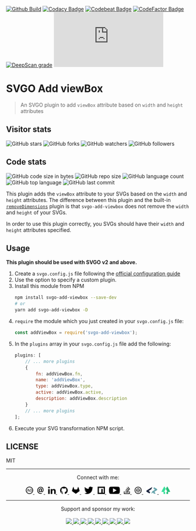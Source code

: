 [![Github Build](https://github.com/scriptex/svgo-add-viewbox/workflows/Build/badge.svg)](https://github.com/scriptex/svgo-add-viewbox/actions?query=workflow%3ABuild)
[![Codacy Badge](https://app.codacy.com/project/badge/Grade/34d3d75710534dc6a38c3584a1dcd068)](https://www.codacy.com/gh/scriptex/svgo-add-viewbox/dashboard?utm_source=github.com&utm_medium=referral&utm_content=scriptex/svgo-add-viewbox&utm_campaign=Badge_Grade)
[![Codebeat Badge](https://codebeat.co/badges/d765a4c8-2c0e-44f2-89c3-fa364fdc14e6)](https://codebeat.co/projects/github-com-scriptex-svgo-add-viewbox-master)
[![CodeFactor Badge](https://www.codefactor.io/repository/github/scriptex/svgo-add-viewbox/badge)](https://www.codefactor.io/repository/github/scriptex/svgo-add-viewbox)
[![DeepScan grade](https://deepscan.io/api/teams/3574/projects/5257/branches/40799/badge/grade.svg)](https://deepscan.io/dashboard#view=project&tid=3574&pid=5257&bid=40799)
[![Analytics](https://ga-beacon-361907.ew.r.appspot.com/UA-83446952-1/github.com/scriptex/svgo-add-viewbox/README.md?pixel)](https://github.com/scriptex/svgo-add-viewbox/)

# SVGO Add viewBox

> An SVGO plugin to add `viewBox` attribute based on `width` and `height` attributes

## Visitor stats

![GitHub stars](https://img.shields.io/github/stars/scriptex/svgo-add-viewbox?style=social)
![GitHub forks](https://img.shields.io/github/forks/scriptex/svgo-add-viewbox?style=social)
![GitHub watchers](https://img.shields.io/github/watchers/scriptex/svgo-add-viewbox?style=social)
![GitHub followers](https://img.shields.io/github/followers/scriptex?style=social)

## Code stats

![GitHub code size in bytes](https://img.shields.io/github/languages/code-size/scriptex/svgo-add-viewbox)
![GitHub repo size](https://img.shields.io/github/repo-size/scriptex/svgo-add-viewbox?style=plastic)
![GitHub language count](https://img.shields.io/github/languages/count/scriptex/svgo-add-viewbox?style=plastic)
![GitHub top language](https://img.shields.io/github/languages/top/scriptex/svgo-add-viewbox?style=plastic)
![GitHub last commit](https://img.shields.io/github/last-commit/scriptex/svgo-add-viewbox?style=plastic)

This plugin adds the `viewBox` attribute to your SVGs based on the `width` and `height` attributes. The difference between this plugin and the built-in [`removeDimensions`](https://github.com/svg/svgo/blob/master/plugins/removeDimensions.js) plugin is that `svgo-add-viewbox` does not remove the `width` and `height` of your SVGs.

In order to use this plugin correctly, you SVGs should have their `width` and `height` attributes specified.

## Usage

**This plugin should be used with SVGO v2 and above.**

1. Create a `svgo.config.js` file following the [official configuration guide](https://github.com/svg/svgo#configuration)
2. Use the option to specify a custom plugin.
3. Install this module from NPM
    ```sh
    npm install svgo-add-viewbox --save-dev
    # or
    yarn add svgo-add-viewbox -D
    ```
4. `require` the module which you just created in your `svgo.config.js` file:
    ```javascript
    const addViewBox = require('svgo-add-viewbox');
    ```
5. In the `plugins` array in your `svgo.config.js` file add the following:
    ```javascript
    plugins: [
    	// ... more plugins
    	{
    		fn: addViewBox.fn,
    		name: 'addViewBox',
    		type: addViewBox.type,
    		active: addViewBox.active,
    		description: addViewBox.description
    	}
    	// ... more plugins
    ];
    ```
6. Execute your SVG transformation NPM script.

## LICENSE

MIT

---

<div align="center">
    Connect with me:
</div>

<br />

<div align="center">
    <a href="https://atanas.info">
        <img src="https://raw.githubusercontent.com/scriptex/socials/master/styled-assets/logo.svg" height="20" alt="">
    </a>
    &nbsp;
    <a href="mailto:hi@atanas.info">
        <img src="https://raw.githubusercontent.com/scriptex/socials/master/styled-assets/email.svg" height="20" alt="">
    </a>
    &nbsp;
    <a href="https://www.linkedin.com/in/scriptex/">
        <img src="https://raw.githubusercontent.com/scriptex/socials/master/styled-assets/linkedin.svg" height="20" alt="">
    </a>
    &nbsp;
    <a href="https://github.com/scriptex">
        <img src="https://raw.githubusercontent.com/scriptex/socials/master/styled-assets/github.svg" height="20" alt="">
    </a>
    &nbsp;
    <a href="https://gitlab.com/scriptex">
        <img src="https://raw.githubusercontent.com/scriptex/socials/master/styled-assets/gitlab.svg" height="20" alt="">
    </a>
    &nbsp;
    <a href="https://twitter.com/scriptexbg">
        <img src="https://raw.githubusercontent.com/scriptex/socials/master/styled-assets/twitter.svg" height="20" alt="">
    </a>
    &nbsp;
    <a href="https://www.npmjs.com/~scriptex">
        <img src="https://raw.githubusercontent.com/scriptex/socials/master/styled-assets/npm.svg" height="20" alt="">
    </a>
    &nbsp;
    <a href="https://www.youtube.com/user/scriptex">
        <img src="https://raw.githubusercontent.com/scriptex/socials/master/styled-assets/youtube.svg" height="20" alt="">
    </a>
    &nbsp;
    <a href="https://stackoverflow.com/users/4140082/atanas-atanasov">
        <img src="https://raw.githubusercontent.com/scriptex/socials/master/styled-assets/stackoverflow.svg" height="20" alt="">
    </a>
    &nbsp;
    <a href="https://codepen.io/scriptex/">
        <img src="https://raw.githubusercontent.com/scriptex/socials/master/styled-assets/codepen.svg" width="20" alt="">
    </a>
    &nbsp;
    <a href="https://profile.codersrank.io/user/scriptex">
        <img src="https://raw.githubusercontent.com/scriptex/socials/master/styled-assets/codersrank.svg" height="20" alt="">
    </a>
    &nbsp;
    <a href="https://linktr.ee/scriptex">
        <img src="https://raw.githubusercontent.com/scriptex/socials/master/styled-assets/linktree.svg" height="20" alt="">
    </a>
</div>

---

<div align="center">
Support and sponsor my work:
<br />
<br />
<a href="https://twitter.com/intent/tweet?text=Checkout%20this%20awesome%20developer%20profile%3A&url=https%3A%2F%2Fgithub.com%2Fscriptex&via=scriptexbg&hashtags=software%2Cgithub%2Ccode%2Cawesome" title="Tweet">
	<img src="https://img.shields.io/badge/Tweet-Share_my_profile-blue.svg?logo=twitter&color=38A1F3" />
</a>
<a href="https://paypal.me/scriptex" title="Donate on Paypal">
	<img src="https://img.shields.io/badge/Donate-Support_me_on_PayPal-blue.svg?logo=paypal&color=222d65" />
</a>
<a href="https://revolut.me/scriptex" title="Donate on Revolut">
	<img src="https://img.shields.io/endpoint?url=https://raw.githubusercontent.com/scriptex/scriptex/master/badges/revolut.json" />
</a>
<a href="https://patreon.com/atanas" title="Become a Patron">
	<img src="https://img.shields.io/badge/Become_Patron-Support_me_on_Patreon-blue.svg?logo=patreon&color=e64413" />
</a>
<a href="https://ko-fi.com/scriptex" title="Buy Me A Coffee">
	<img src="https://img.shields.io/badge/Donate-Buy%20me%20a%20coffee-yellow.svg?logo=ko-fi" />
</a>
<a href="https://liberapay.com/scriptex/donate" title="Donate on Liberapay">
	<img src="https://img.shields.io/liberapay/receives/scriptex?label=Donate%20on%20Liberapay&logo=liberapay" />
</a>
<a href="https://img.shields.io/endpoint?url=https://raw.githubusercontent.com/scriptex/scriptex/master/badges/bitcoin.json" title="Donate Bitcoin">
	<img src="https://img.shields.io/endpoint?url=https://raw.githubusercontent.com/scriptex/scriptex/master/badges/bitcoin.json" />
</a>
<a href="https://img.shields.io/endpoint?url=https://raw.githubusercontent.com/scriptex/scriptex/master/badges/etherium.json" title="Donate Etherium">
	<img src="https://img.shields.io/endpoint?url=https://raw.githubusercontent.com/scriptex/scriptex/master/badges/etherium.json" />
</a>
<a href="https://img.shields.io/endpoint?url=https://raw.githubusercontent.com/scriptex/scriptex/master/badges/shiba-inu.json" title="Donate Shiba Inu">
	<img src="https://img.shields.io/endpoint?url=https://raw.githubusercontent.com/scriptex/scriptex/master/badges/shiba-inu.json" />
</a>
</div>
